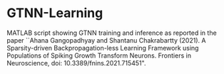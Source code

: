 # GTNN-Learning
MATLAB script showing GTNN training and inference as reported in the paper
``Ahana Gangopadhyay and Shantanu Chakrabartty (2021). A Sparsity-driven Backpropagation-less Learning Framework using Populations of Spiking Growth Transform Neurons. Frontiers in Neuroscience, doi: 10.3389/fnins.2021.715451".

